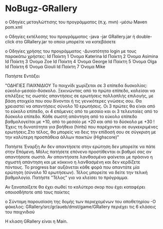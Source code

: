# NoBugz-GRallery
o	Οδηγίες μεταγλώττισης του προγράμματος (π.χ. mvn)
-μέσω Maven pom.xml

o	Οδηγίες εκτέλεσης του προγράμματος 
-java -jar GRallery.jar
ή double-click στο GRallery.jar το οποίο μπορείτε να κατεβάσετε

o	Οδηγίες χρήσης του προγράμματος
-Δυνατότητα login με τους παρακάτω χρήστες:
Id Παίκτη 1     Όνομα Katerina
Id Παίκτη 2     Όνομα Asimina
Id Παίκτη 3     Όνομα Zoe
Id Παίκτη 4     Όνομα George
Id Παίκτη 5     Όνομα Olga
Id Παίκτη 6     Όνομα Giouli
Id Παίκτη 7     Όνομα Mike

Πατήστε Εντάξει

"ΟΔΗΓΙΕΣ ΠΑΙΧΝΙΔΙΟΥ
Το παιχνίδι χωρίζεται σε 3 επίπεδα δυσκολίας: εύκολο-μεσαίο-δύσκολο.
Ξεκινώντας από το πρώτο επίπεδο, καλείσαι να επιλέξεις τις σωστές απαντήσεις σε ερωτήσεις πολλαπλής επιλογής, με βάση στοιχεία που σου δίνονται ή τις γενικότερες γνώσεις σου.
Θα χρειαστεί να απαντήσεις σύνολο 10 ερωτήσεις. Οι 3 πρώτες θα είναι από το εύκολο επίπεδο,
οι 4 επόμενες από το μεσαίο και οι 3 τελευταίες από το δύσκολο επίπεδο.
Κάθε σωστή απάντηση από το εύκολο επίπεδο βαθμολογείται με +10, από το μεσαίο με +20 και από το δύσκολο με +30 !
Έχεις τη δυνατότητα για βοήθεια (hints) που παρέχονται σε συγκεκριμένες ερωτήσεις.Στο τέλος, θα μπορείς να δεις την επίδοσή σου σε σύγκριση με την καλύτερη προσπάθεια άλλων παικτών (Highscore)"

Πατήστε Έναρξη
Αν δεν απαντήσετε στην ερώτηση δεν μπορείτε να πάτε στην Επόμενη.
Μόλις πατήσετε επόνενο προστίθενται οι βαθμοί σας αν απαντήσατε σωστά.
Αν απαντήσατε λανθασμένα φαίνεται με πράσινο η σχωστή απάντηση και με κόκκινο η λανθασμένη και δεν κερδίζετε πόντους.
Το progress bar αυξάνεται κάθε φορά που απαντάτε μία ερώτηση (σύνολο 10 ερωτήσεων).
Τέλος μπορείτε να δείτε την τελική βαθμολογία.
Πατήστε "Τέλος" για να κλείσει το πρόγραμμα.

Αν ξαναπαίξετε θα έχει σωθεί το καλύτερο σκορ που έχει καταφέρει οποιοσδήποτε από τους παίκτες

o	Σύντομη παρουσίαση της δομής των περιεχομένων του αποθετηρίου
-Ο φάκελος: GRallery/src/gr/aueb/dmst/game/GRallery
περιέχει τις 6 κλάσεις του παιχνιδιού

Η κλαση GRallery είναι η Main.
